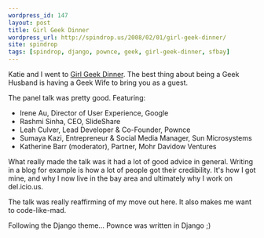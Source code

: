 ```yaml
---
wordpress_id: 147
layout: post
title: Girl Geek Dinner
wordpress_url: http://spindrop.us/2008/02/01/girl-geek-dinner/
site: spindrop
tags: [spindrop, django, pownce, geek, girl-geek-dinner, sfbay]
---
```

Katie and I went to [Girl Geek Dinner](http://upcoming.yahoo.com/event/408117/).  The best thing about being a Geek Husband is having a Geek Wife to bring you as a guest.

The panel talk was pretty good.  Featuring:

* Irene Au, Director of User Experience, Google
* Rashmi Sinha, CEO, SlideShare
* Leah Culver, Lead Developer & Co-Founder, Pownce
* Sumaya Kazi, Entrepreneur & Social Media Manager, Sun Microsystems
* Katherine Barr (moderator), Partner, Mohr Davidow Ventures

What really made the talk was it had a lot of good advice in general.  Writing in a blog for example is how a lot of people got their credibility.  It's how I got mine, and why I now live in the bay area and ultimately why I work on del.icio.us.

The talk was really reaffirming of my move out here.  It also makes me want to code-like-mad.

Following the Django theme... Pownce was written in Django ;)
